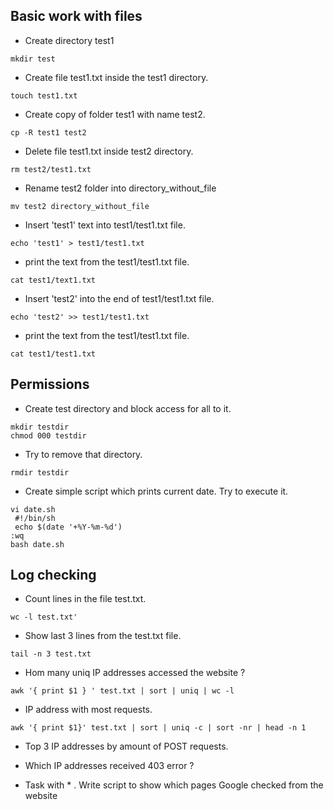 ## Basic work with files

-    Create directory test1    
```console   
mkdir test      
```  
- Create file test1.txt inside the test1 directory.  
```console  
touch test1.txt  
```   
-    Create copy of folder test1 with name test2.   
```console 
cp -R test1 test2  
```    
-    Delete file test1.txt inside test2 directory.  
```console  
rm test2/test1.txt  
```    
-    Rename test2 folder into directory_without_file
```console  
mv test2 directory_without_file  
```  
-    Insert 'test1' text into test1/test1.txt file.  
```console 
echo 'test1' > test1/test1.txt  
```  
-    print the text from the test1/test1.txt file.
```console  
cat test1/text1.txt
```    
-    Insert 'test2' into the end of test1/test1.txt file.  
```console  
echo 'test2' >> test1/test1.txt  
```
-    print the text from the test1/test1.txt file.
```console  
cat test1/test1.txt  
```   
## Permissions

-   Create test directory and block access for all to it.
```console  
mkdir testdir      
chmod 000 testdir  
```  
-   Try to remove that directory.
```console 
rmdir testdir  
```  

-    Create simple script which prints current date. Try to execute it.
```console  
vi date.sh    
 #!/bin/sh       
 echo $(date '+%Y-%m-%d')   
:wq    
bash date.sh  
```   

## Log checking

-  Count lines in the file test.txt.
```console   
wc -l test.txt'  
```  

- Show last 3 lines from the test.txt file. 
```console  
tail -n 3 test.txt  
```  

-  Hom many uniq IP addresses accessed the website ? 
```console  
awk '{ print $1 } ' test.txt | sort | uniq | wc -l  
```  

-  IP address with most requests.  
```console  
awk '{ print $1}' test.txt | sort | uniq -c | sort -nr | head -n 1  
```  

-  Top 3 IP addresses by amount of POST requests.


-  Which IP addresses received 403 error ? 


- Task with * . Write script to show which pages Google checked from the website 

